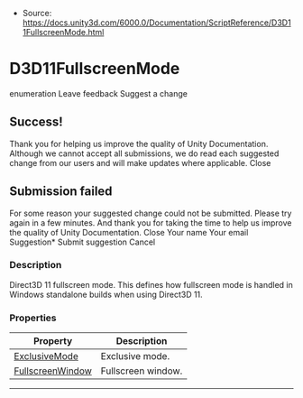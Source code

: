 * Source: https://docs.unity3d.com/6000.0/Documentation/ScriptReference/D3D11FullscreenMode.html

# D3D11FullscreenMode
enumeration
Leave feedback
Suggest a change
## Success!
Thank you for helping us improve the quality of Unity Documentation. Although we cannot accept all submissions, we do read each suggested change from our users and will make updates where applicable.
Close
## Submission failed
For some reason your suggested change could not be submitted. Please <a>try again</a> in a few minutes. And thank you for taking the time to help us improve the quality of Unity Documentation.
Close
Your name Your email Suggestion* Submit suggestion
Cancel
### Description
Direct3D 11 fullscreen mode.
This defines how fullscreen mode is handled in Windows standalone builds when using Direct3D 11.
### Properties
Property | Description  
---|---  
[ExclusiveMode](https://docs.unity3d.com/6000.0/Documentation/ScriptReference/D3D11FullscreenMode.ExclusiveMode.html) | Exclusive mode.  
[FullscreenWindow](https://docs.unity3d.com/6000.0/Documentation/ScriptReference/D3D11FullscreenMode.FullscreenWindow.html) | Fullscreen window.  
* * *
